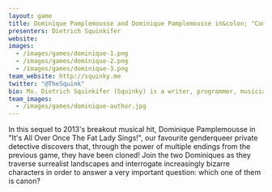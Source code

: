 ```yaml
---
layout: game
title: Dominique Pamplemousse and Dominique Pamplemousse in&colon; "Combinatorial Explosion!"
presenters: Dietrich Squinkifer
website:
images:
  - /images/games/dominique-1.png
  - /images/games/dominique-2.png
  - /images/games/dominique-3.png
team_website: http://squinky.me
twitter: "@TheSquink"
bio: Mx. Dietrich Squinkifer (Squinky) is a writer, programmer, musician, and visual artist who creates games and playable experiences about gender identity, social awkwardness, and miscellaneous silliness. They have an MFA in Digital Arts and New Media from UC Santa Cruz, and they are responsible for ruining videogames through such critically acclaimed works as “Dominique Pamplemousse in ‘It’s All Over Once The Fat Lady Sings!’” and “Coffee&colon; A Misunderstanding”.
team_images:
  - /images/games/dominique-author.jpg
---
```

In this sequel to 2013's breakout musical hit, Dominique Pamplemousse in "It's All Over Once The Fat Lady Sings!", our favourite genderqueer private detective discovers that, through the power of multiple endings from the previous game, they have been cloned! Join the two Dominiques as they traverse surrealist landscapes and interrogate increasingly bizarre characters in order to answer a very important question: which one of them is canon?

